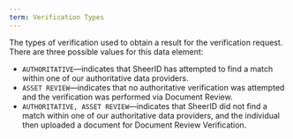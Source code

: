 ```yaml
---
term: Verification Types
---
```


The types of verification used to obtain a result for the verification request. There are three possible values for this data element:

* `AUTHORITATIVE`—indicates that SheerID has attempted to find a match within one of our authoritative data providers. 
* `ASSET REVIEW`—indicates that no authoritative verification was attempted and the verification was performed via Document Review. 
* `AUTHORITATIVE, ASSET REVIEW`—indicates that SheerID did not find a match within one of our authoritative data providers, and the individual then uploaded a document for Document Review Verification.
